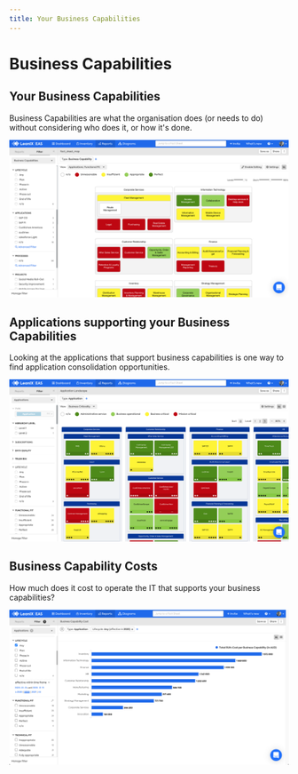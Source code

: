 ```yaml
---
title: Your Business Capabilities
---
```


# Business Capabilities

## Your Business Capabilities 

Business Capabilities are what the organisation does (or needs to do) without considering who does it, or how it's done.

![Business Capability Factsheet Map report](../assets/images/factsheet-map-business-capability.png)

## Applications supporting your Business Capabilities 

Looking at the applications that support business capabilities is one way to find application consolidation opportunities. 

![Application Landscape report](../assets/images/application-landscape-bc-criticality.png)

## Business Capability Costs

How much does it cost to operate the IT that supports your business capabilities?
 
![Business Capability Cost report](../assets/images/cost-business-capability.png)
